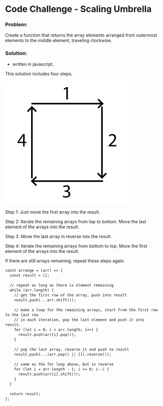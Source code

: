 # Code Challenge - Scaling Umbrella

### Problem:

Create a function that returns the array elements arranged from outermost elements to the middle element, traveling clockwise.

### Solution:

- written in javascript.

This solution includes four steps.

![graph](./graph.jpg)

Step 1:
Just move the first array into the result.

Step 2:
Iterate the remaining arrays from top to bottom. Move the last element of the arrays into the result.

Step 3:
Move the last array in reverse into the result.

Step 4:
Iterate the remaining arrays from bottom to top. Move the first element of the arrays into the result.

If there are still arrays remaining, repeat these steps again.

```
const arrange = (arr) => {
  const result = [];

  // repeat as long as there is element remaining
  while (arr.length) {
    // get the first row of the array, push into result
    result.push(...arr.shift());

    // make a loop for the remaining arrays, start from the first row to the last row
    // in each iteration, pop the last element and push it into result.
    for (let i = 0; i < arr.length; i++) {
      result.push(arr[i].pop());
    }

    // pop the last array, reverse it and push to result
    result.push(...(arr.pop() || []).reverse());

    // same as the for loop above, but in reverse
    for (let i = arr.length - 1; i >= 0; i--) {
      result.push(arr[i].shift());
    }
  }

  return result;
};
```
